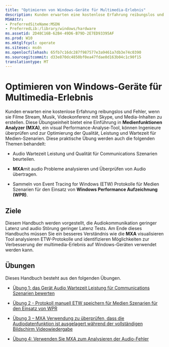 ```yaml
---
title: "Optimieren von Windows-Geräte für Multimedia-Erlebnis"
description: Kunden erwarten eine kostenlose Erfahrung reibungslos und Fehler, wenn sie Filme Stream, Musik, Videokonferenz mit Skype, und Media-Inhalten zu erstellen.
MSHAttr:
- PreferredSiteName:MSDN
- PreferredLib:/library/windows/hardware
ms.assetid: 2D48C16B-62B4-49D6-B79D-2E7ED93395AF
ms.prod: W10
ms.mktglfcycl: operate
ms.sitesec: msdn
ms.openlocfilehash: 65fb7c16dc287f987577e3a9461a7db3e74c0390
ms.sourcegitcommit: d33e870dc4850bf0ea47fdae0d163b04c1c90f15
translationtype: MT
---
```

# <a name="optimizing-windows-devices-for-multimedia-experiences"></a>Optimieren von Windows-Geräte für Multimedia-Erlebnis


Kunden erwarten eine kostenlose Erfahrung reibungslos und Fehler, wenn sie Filme Stream, Musik, Videokonferenz mit Skype, und Media-Inhalten zu erstellen. Diese Übungseinheit bietet eine Einführung in **Medienfunktionen Analyzer (MXA)**, ein visual Performance-Analyse-Tool, können Ingenieure überprüfen und zur Optimierung der Qualität, Leistung und Wartezeit für Medien-Szenarien. Diese praktische Übung werden auch die folgenden Themen behandelt:

-   Audio Wartezeit Leistung und Qualität für Communications Szenarien beurteilen.

-   **MXA**mit audio Probleme analysieren und Überprüfen von Audio übertragen.

-   Sammeln von Event Tracing for Windows (ETW) Protokolle für Medien Szenarien für den Einsatz von **Windows Performance Aufzeichnung (WPR)**.

## <a name="goals"></a>Ziele


Diesem Handbuch werden vorgestellt, die Audiokommunikation geringer Latenz und audio Störung geringer Latenz Tests. Am Ende dieses Handbuchs müssen Sie ein besseres Verständnis wie die **MXA** visualisieren Tool analysieren ETW-Protokolle und identifizieren Möglichkeiten zur Verbesserung der multimedia-Erlebnis auf Windows-Geräten verwendet werden kann.

## <a name="exercises"></a>Übungen


Dieses Handbuch besteht aus den folgenden Übungen.

-   [Übung 1: das Gerät Audio Wartezeit Leistung für Communications Szenarien bewerten](optimizing-windows-devices-for-multimedia-experiences-exercise-1.md)

-   [Übung 2 - Protokoll manuell ETW speichern für Medien Szenarien für den Einsatz von WPR](optimizing-windows-devices-for-multimedia-experiences-exercise-2.md)

-   [Übung 3 – MXA Verwendung zu überprüfen, dass die Audiodatenfunktion ist ausgelagert während der vollständigen Bildschirm Videowiedergabe](optimizing-windows-devices-for-multimedia-experiences-exercise-3.md)

-   [Übung 4: Verwenden Sie MXA zum Analysieren der Audio-Fehler](optimizing-windows-devices-for-multimedia-experiences-exercise-4.md)

 

 






